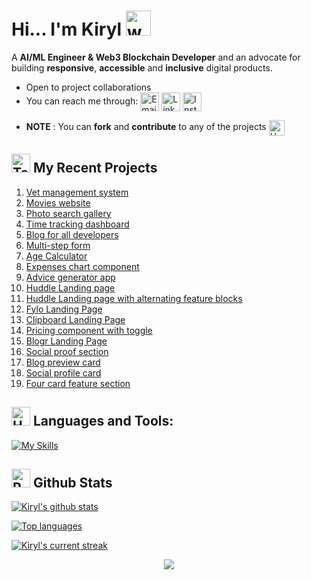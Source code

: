 # Hi... I'm Kiryl  <img src="https://user-images.githubusercontent.com/72663882/171687151-bb31c996-c9d2-49c8-b593-734946893b23.gif" alt="waving hand gif" aria-hidden="true" width="40" />

A **AI/ML Engineer & Web3 Blockchain Developer**  and an advocate for building **responsive**, **accessible** and **inclusive** digital products. 
- Open to project collaborations
- You can reach me through: </a><a href="mailto:kirylbaravikou@gmail.com" title="Email"><img alt="Email" src="https://img.shields.io/badge/Gmail-D14836?style=for-the-badge&logo=gmail&logoColor=white" height="30" align="center"/></a> <a href="https://www.linkedin.com/in/wondamonsta/"><img  alt="LinkedIn" title="LinkedIn" src="https://img.shields.io/static/v1?message=LinkedIn&logo=linkedin&label=&color=0077B5&logoColor=white&labelColor=&style=for-the-badge" height="30" align="center" /></a> <a href="https://www.instagram.com/wondamonsta/">
    <img 
        alt="Instagram" 
        title="Instagram" 
        src="https://img.shields.io/static/v1?message=Instagram&logo=instagram&label=&color=E1306C&logoColor=white&labelColor=&style=for-the-badge" 
        height="30" 
        align="center" 
    />
</a>




- **NOTE** : You can **fork** and **contribute** to any of the projects <img src="https://raw.githubusercontent.com/Tarikul-Islam-Anik/Animated-Fluent-Emojis/master/Emojis/Hand%20gestures/Handshake.png" alt="Handshake" width="25" height="25" align="center" />

[- Currently working on <a href="https://book-commerce-murex.vercel.app/">book commerce</a>]::
 
## <img src="https://raw.githubusercontent.com/Tarikul-Islam-Anik/Animated-Fluent-Emojis/master/Emojis/People/Technologist.png" alt="Technologist" width="30" height="30" /> My Recent Projects 

 1. [Vet management system](https://vet-management-system.vercel.app/)
 2. [Movies website](https://react-movies-lac.vercel.app/)
 3. [Photo search gallery](https://next-gallery-johnmwendwa.vercel.app/)
 4. [Time tracking dashboard](https://johnmwendwa.github.io/time-tracking-dashboard/)
 5. [Blog for all developers](https://developers-home.vercel.app/)
 6. [Multi-step form](https://johnmwendwa.github.io/advanced-multi-step-form/)
 7. [Age Calculator](https://johnmwendwa.github.io/age-calculator/)
 8. [Expenses chart component](https://johnmwendwa.github.io/expenses-chart-component/)
 9. [Advice generator app](https://johnmwendwa.github.io/advice-generator-app/)
 10. [Huddle Landing page](https://johnmwendwa.github.io/huddle-landing-page/)
 11. [Huddle Landing page with alternating feature blocks](https://johnmwendwa.github.io/huddle-landing-page-with-alternating-feature-blocks/)
 12. [Fylo Landing Page](https://johnmwendwa.github.io/fylo-landing-page-with-two-column-layout/)
 13. [Clipboard Landing Page](https://johnmwendwa.github.io/clipboard-landing-page/)
 14. [Pricing component with toggle](https://johnmwendwa.github.io/pricing-component-with-toggle)
 15. [Blogr Landing Page](https://johnmwendwa.github.io/blogr-landing-page/)
 16. [Social proof section](https://johnmwendwa.github.io/social-proof-section/)
 17. [Blog preview card](https://johnmwendwa.github.io/blog-preview-card)
 18. [Social profile card](https://johnmwendwa.github.io/social-profile-card/)
 19. [Four card feature section](https://johnmwendwa.github.io/four-card-feature-section)

## <img src="https://raw.githubusercontent.com/Tarikul-Islam-Anik/Animated-Fluent-Emojis/master/Emojis/Objects/Hammer%20and%20Wrench.png" alt="Hammer and Wrench" width="30" height="30" /> **Languages and Tools:**  
[![My Skills](https://skillicons.dev/icons?i=python,css,tailwind,js,react,vite,ts,next,expressjs,nodejs,mongodb,firebase,md,git,github,vscode,jest,styledcomponents,postman,stackoverflow&perline=13)](#)

## <img src="https://raw.githubusercontent.com/Tarikul-Islam-Anik/Animated-Fluent-Emojis/master/Emojis/Travel%20and%20places/Rocket.png" alt="Rocket" width="30" height="30" /> Github Stats 

 [![Kiryl's github stats](https://bad-apple-github-readme.vercel.app/api?username=Wondamonstaa&show_icons=true&count_private=true&line_height=20&icon_color=00b3ff&theme=blue-green&title_color=00b3ff)](#)
 
 [![Top languages](https://github-readme-mwendwa.vercel.app/api/top-langs/?username=Wondamonstaa&layout=compact&count_private=true&theme=blue-green&title_color=00b3ff)](#)

[![Kiryl's current streak](https://streak-stats.demolab.com/?user=Wondamonstaa&count_private=true&theme=blue-green&title_color=00b3ff)](#)


         
<p align="center">
     <img src="https://capsule-render.vercel.app/api?type=venom&color=gradient&height=300&section=footer"/>
</p>

